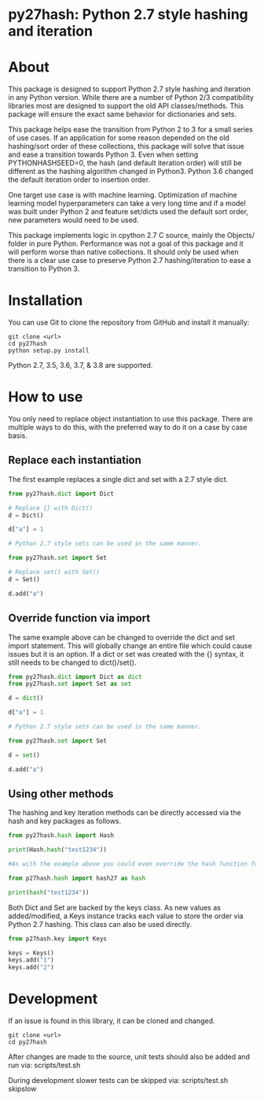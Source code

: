 py27hash: Python 2.7 style hashing and iteration
======

# About
This package is designed to support Python 2.7 style hashing and iteration in any Python version. While there are a number of Python 2/3 compatibility libraries most are designed to support the old API classes/methods. This package will ensure the exact same behavior for dictionaries and sets.

This package helps ease the transition from Python 2 to 3 for a small series of use cases. If an application for some reason depended on the old hashing/sort order of these collections, this package will solve that issue and ease a transition towards Python 3. Even when setting PYTHONHASHSEED=0, the hash (and default iteration order) will still be different as the hashing algorithm changed in Python3. Python 3.6 changed the default iteration order to insertion order.

One target use case is with machine learning. Optimization of machine learning model hyperparameters can take a very long time and if a model was built under Python 2 and feature set/dicts used the default sort order, new parameters would need to be used.

This package implements logic in cpython 2.7 C source, mainly the Objects/ folder in pure Python. Performance was not a goal of this package and it will perform worse than native collections. It should only be used when there is a clear use case to preserve Python 2.7 hashing/iteration to ease a transition to Python 3.

# Installation
You can use Git to clone the repository from GitHub and install it manually:

    git clone <url>
    cd py27hash
    python setup.py install

Python 2.7, 3.5, 3.6, 3.7, & 3.8 are supported.

# How to use
You only need to replace object instantiation to use this package. There are multiple ways to do this, with the preferred way to do it on a case by case basis.

## Replace each instantiation
The first example replaces a single dict and set with a 2.7 style dict.

```python
from py27hash.dict import Dict

# Replace {} with Dict()
d = Dict()

d["a"] = 1

# Python 2.7 style sets can be used in the same manner.

from py27hash.set import Set

# Replace set() with Set()
d = Set()

d.add("a")
```

## Override function via import

The same example above can be changed to override the dict and set import statement. This will globally change an entire file which could cause issues but it is an option. If a dict or set was created with the {} syntax, it still needs to be changed to dict()/set().

```python
from py27hash.dict import Dict as dict
from py27hash.set import Set as set

d = dict()

d["a"] = 1

# Python 2.7 style sets can be used in the same manner.

from py27hash.set import Set

d = set()

d.add("a")
```

## Using other methods

The hashing and key iteration methods can be directly accessed via the hash and key packages as follows.

```python
from py27hash.hash import Hash

print(Hash.hash("test1234"))

#As with the example above you could even override the hash function for a particular file.

from p27hash.hash import hash27 as hash

print(hash("test1234"))
```

Both Dict and Set are backed by the keys class. As new values as added/modified, a Keys instance tracks each value to store the order via Python 2.7 hashing. This class can also be used directly.

```python
from p27hash.key import Keys

keys = Keys()
keys.add("1")
keys.add("2")
```

# Development
If an issue is found in this library, it can be cloned and changed.

    git clone <url>
    cd py27hash

After changes are made to the source, unit tests should also be added and run via:
    scripts/test.sh

During development slower tests can be skipped via:
    scripts/test.sh skipslow
